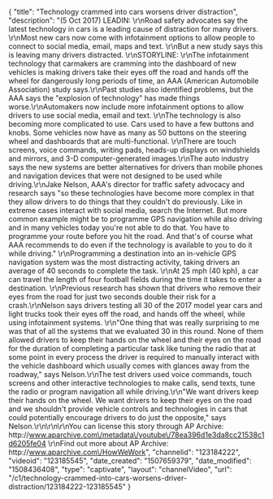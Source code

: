 {
    "title": "Technology crammed into cars worsens driver distraction",
    "description": "(5 Oct 2017) LEADIN: \r\nRoad safety advocates say the latest technology in cars is a leading cause of distraction for many drivers. \r\nMost new cars now come with infotainment options to allow people to connect to social media, email, maps and text.  \r\nBut a new study says this is leaving many drivers distracted. \r\nSTORYLINE: \r\nThe infotainment technology that carmakers are cramming into the dashboard of new vehicles is making drivers take their eyes off the road and hands off the wheel for dangerously long periods of time, an AAA (American Automobile Association) study says.\r\nPast studies also identified problems, but the AAA says the \"explosion of technology\" has made things worse.\r\nAutomakers now include more infotainment options to allow drivers to use social media, email and text. \r\nThe technology is also becoming more complicated to use. Cars used to have a few buttons and knobs. Some vehicles now have as many as 50 buttons on the steering wheel and dashboards that are multi-functional. \r\nThere are touch screens, voice commands, writing pads, heads-up displays on windshields and mirrors, and 3-D computer-generated images.\r\nThe auto industry says the new systems are better alternatives for drivers than mobile phones and navigation devices that were not designed to be used while driving.\r\nJake Nelson, AAA's director for traffic safety advocacy and research says \"so these technologies have become more complex in that they allow drivers to do things that they couldn't do previously. Like in extreme cases interact with social media, search the Internet. But more common example might be to programme GPS navigation while also driving and in many vehicles today you're not able to do that. You have to programme your route before you hit the road. And that's of course what AAA recommends to do even if the technology is available to you to do it while driving.\" \r\nProgramming a destination into an in-vehicle GPS navigation system was the most distracting activity, taking drivers an average of 40 seconds to complete the task. \r\nAt 25 mph (40 kph), a car can travel the length of four football fields during the time it takes to enter a destination. \r\nPrevious research has shown that drivers who remove their eyes from the road for just two seconds double their risk for a crash.\r\nNelson says drivers testing all 30 of the 2017 model year cars and light trucks took their eyes off the road, and hands off the wheel, while using infotainment systems. \r\n\"One thing that was really surprising to me was that of all the systems that we evaluated 30 in this round. None of them allowed drivers to keep their hands on the wheel and their eyes on the road for the duration of completing a particular task like tuning the radio that at some point in every process the driver is required to manually interact with the vehicle dashboard which usually comes with glances away from the roadway,\" says Nelson.\r\nThe test drivers used voice commands, touch screens and other interactive technologies to make calls, send texts, tune the radio or program navigation all while driving.\r\n\"We want drivers keep their hands on the wheel. We want drivers to keep their eyes on the road and we shouldn't provide vehicle controls and technologies in cars that could potentially encourage drivers to do just the opposite,\" says Nelson.\r\n\r\n\r\nYou can license this story through AP Archive: http:\/\/www.aparchive.com\/metadata\/youtube\/78ea396d1e3da8cc21538c1d6205fe04 \r\nFind out more about AP Archive: http:\/\/www.aparchive.com\/HowWeWork",
    "channelid": "123184222",
    "videoid": "123185545",
    "date_created": "1507659379",
    "date_modified": "1508436408",
    "type": "captivate",
    "layout": "channelVideo",
    "url": "\/c1\/technology-crammed-into-cars-worsens-driver-distraction\/123184222-123185545"
}